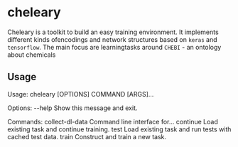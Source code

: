 # cheleary

Cheleary is a toolkit to build an easy training environment. It implements
different kinds ofencodings and network structures based on `keras` and
`tensorflow`. The main focus are learningtasks around `CHEBI` - an
ontology about chemicals
  
## Usage

Usage: cheleary [OPTIONS] COMMAND [ARGS]...


Options:
  --help  Show this message and exit.

Commands:
  collect-dl-data  Command line interface for...
  continue         Load existing task and continue training.
  test             Load existing task and run tests with cached test data.
  train            Construct and train a new task.
